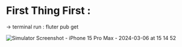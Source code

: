 # First Thing First :

-> terminal run : fluter pub get

![Simulator Screenshot - iPhone 15 Pro Max - 2024-03-06 at 15 14 52](https://github.com/Puthsihta/flutter-baccis-ui/assets/77711961/1c8b578a-de42-45d9-a73e-0b7f53f14693)
